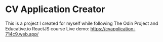 # CV Application Creator
This is a project I created for myself while following The Odin Project and Educative.io ReactJS course
Live demo: https://cvapplication-714c9.web.app/
